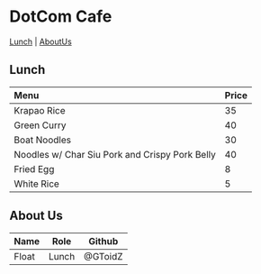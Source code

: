 # DotCom Cafe

[Lunch](#Lunch) | [AboutUs](#About-us)

## Lunch

| Menu                                           | Price |
| :--------------------------------------------- | ----- |
| Krapao Rice                                    | 35    |
| Green Curry                                    | 40    |
| Boat Noodles                                   | 30    |
| Noodles w/ Char Siu Pork and Crispy Pork Belly | 40    |
| Fried Egg                                      | 8     |
| White Rice                                     | 5     |

## About Us

| Name  | Role  | Github  |
| :---- | ----- | ------- |
| Float | Lunch | @GToidZ |

